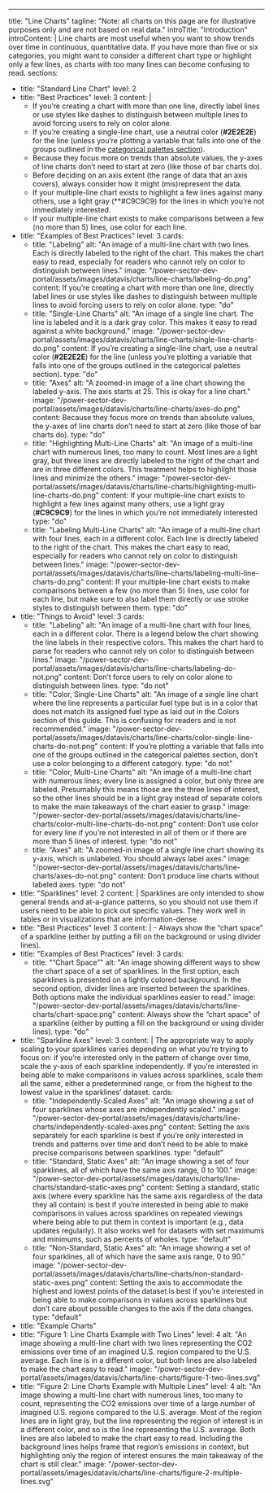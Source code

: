 ---
title: "Line Charts"
tagline: "Note: all charts on this page are for illustrative purposes only and are not based on real data."
introTitle: "Introduction"
introContent: | 
        Line charts are most useful when you want to show trends over time in continuous, quantitative data. If you have more than five or six categories, you might want to consider a different chart type or highlight only a few lines, as charts with too many lines can become confusing to read.
sections:
  - title: "Standard Line Chart"
    level: 2
  - title: "Best Practices"
    level: 3
    content: |
      - If you’re creating a chart with more than one line, directly label lines or use styles like dashes to distinguish between multiple lines to avoid forcing users to rely on color alone.
      - If you’re creating a single-line chart, use a neutral color (**#2E2E2E**) for the line (unless you’re plotting a variable that falls into one of the groups outlined in the [categorical palettes section](#/datavis/design-elements/color)).
      - Because they focus more on trends than absolute values, the y-axes of line charts don’t need to start at zero (like those of bar charts do).
      - Before deciding on an axis extent (the range of data that an axis covers), always consider how it might (mis)represent the data.
      - If your multiple-line chart exists to highlight a few lines against many others, use a light gray (**#C9C9C9) for the lines in which you’re not immediately interested.
      - If your multiple-line chart exists to make comparisons between a few (no more than 5) lines, use color for each line.
  - title: "Examples of Best Practices"
    level: 3
    cards:
    - title: "Labeling"
      alt: "An image of a multi-line chart with two lines. Each is directly labeled to the right of the chart. This makes the chart easy to read, especially for readers who cannot rely on color to distinguish between lines."
      image: "/power-sector-dev-portal/assets/images/datavis/charts/line-charts/labeling-do.png"
      content: If you’re creating a chart with more than one line, directly label lines or use styles like dashes to distinguish between multiple lines to avoid forcing users to rely on color alone.
      type: "do"
    - title: "Single-Line Charts"
      alt: "An image of a single line chart. The line is labeled and it is a dark gray color. This makes it easy to read against a white background."
      image: "/power-sector-dev-portal/assets/images/datavis/charts/line-charts/single-line-charts-do.png"
      content: If you’re creating a single-line chart, use a neutral color (**#2E2E2E**) for the line (unless you’re plotting a variable that falls into one of the groups outlined in the categorical palettes section).
      type: "do"
    - title: "Axes"
      alt: "A zoomed-in image of a line chart showing the labeled y-axis. The axis starts at 25. This is okay for a line chart."
      image: "/power-sector-dev-portal/assets/images/datavis/charts/line-charts/axes-do.png"
      content: Because they focus more on trends than absolute values, the y-axes of line charts don’t need to start at zero (like those of bar charts do).
      type: "do"
    - title: "Highlighting Multi-Line Charts"
      alt: "An image of a multi-line chart with numerous lines, too many to count. Most lines are a light gray, but three lines are directly labeled to the right of the chart and are in three different colors. This treatment helps to highlight those lines and minimize the others."
      image: "/power-sector-dev-portal/assets/images/datavis/charts/line-charts/highlighting-multi-line-charts-do.png"
      content: If your multiple-line chart exists to highlight a few lines against many others, use a light gray (**#C9C9C9**) for the lines in which you’re not immediately interested
      type: "do"
    - title: "Labeling Multi-Line Charts"
      alt: "An image of a multi-line chart with four lines, each in a different color. Each line is directly labeled to the right of the chart. This makes the chart easy to read, especially for readers who cannot rely on color to distinguish between lines."
      image: "/power-sector-dev-portal/assets/images/datavis/charts/line-charts/labeling-multi-line-charts-do.png"
      content: If your multiple-line chart exists to make comparisons between a few (no more than 5) lines, use color for each line, but make sure to also label them directly or use stroke styles to distinguish between them.
      type: "do"
  - title: "Things to Avoid"
    level: 3
    cards:
    - title: "Labeling"
      alt: "An image of a multi-line chart with four lines, each in a different color. There is a legend below the chart showing the line labels in their respective colors. This makes the chart hard to parse for readers who cannot rely on color to distinguish between lines."
      image: "/power-sector-dev-portal/assets/images/datavis/charts/line-charts/labeling-do-not.png"
      content: Don’t force users to rely on color alone to distinguish between lines.
      type: "do not"
    - title: "Color, Single-Line Charts"
      alt: "An image of a single line chart where the line represents a particular fuel type but is in a color that does not match its assigned fuel type as laid out in the Colors section of this guide. This is confusing for readers and is not recommended."
      image: "/power-sector-dev-portal/assets/images/datavis/charts/line-charts/color-single-line-charts-do-not.png"
      content: If you’re plotting a variable that falls into one of the groups outlined in the categorical palettes section, don’t use a color belonging to a different category.
      type: "do not"
    - title: "Color, Multi-Line Charts"
      alt: "An image of a multi-line chart with numerous lines; every line is assigned a color, but only three are labeled. Presumably this means those are the three lines of interest, so the other lines should be in a light gray instead of separate colors to make the main takeaways of the chart easier to grasp."
      image: "/power-sector-dev-portal/assets/images/datavis/charts/line-charts/color-multi-line-charts-do-not.png"
      content: Don’t use color for every line if you’re not interested in all of them or if there are more than 5 lines of interest.
      type: "do not"
    - title: "Axes"
      alt: "A zoomed-in image of a single line chart showing its y-axis, which is unlabeled. You should always label axes."
      image: "/power-sector-dev-portal/assets/images/datavis/charts/line-charts/axes-do-not.png"
      content: Don’t produce line charts without labeled axes.
      type: "do not"
  - title: "Sparklines"
    level: 2
    content: |
        Sparklines are only intended to show general trends and at-a-glance patterns, so you should not use them if users need to be able to pick out specific values. They work well in tables or in visualizations that are information-dense.
  - title: "Best Practices"
    level: 3
    content: |
        - Always show the “chart space” of a sparkline (either by putting a fill on the background or using divider lines).
  - title: "Examples of Best Practices"
    level: 3
    cards:
    - title: "“Chart Space”"
      alt: "An image showing different ways to show the chart space of a set of sparklines. In the first option, each sparklines is presented on a lightly colored background. In the second option, divider lines are inserted between the sparklines. Both options make the individual sparklines easier to read."
      image: "/power-sector-dev-portal/assets/images/datavis/charts/line-charts/chart-space.png"
      content: Always show the “chart space” of a sparkline (either by putting a fill on the background or using divider lines).
      type: "do"
  - title: "Sparkline Axes"
    level: 3
    content: |
        The appropriate way to apply scaling to your sparklines varies depending on what you’re trying to focus on: if you’re interested only in the pattern of change over time, scale the y-axis of each sparkline independently. If you’re interested in being able to make comparisons in values across sparklines, scale them all the same, either a predetermined range, or from the highest to the lowest value in the sparklines’ dataset.
    cards:
    - title: "Independently-Scaled Axes"
      alt: "An image showing a set of four sparklines whose axes are independently scaled."
      image: "/power-sector-dev-portal/assets/images/datavis/charts/line-charts/independently-scaled-axes.png"
      content: Setting the axis separately for each sparkline is best if you’re only interested in trends and patterns over time and don’t need to be able to make precise comparisons between sparklines.
      type: "default"
    - title: "Standard, Static Axes"
      alt: "An image showing a set of four sparklines, all of which have the same axis range, 0 to 100."
      image: "/power-sector-dev-portal/assets/images/datavis/charts/line-charts/standard-static-axes.png"
      content: Setting a standard, static axis (where every sparkline has the same axis regardless of the data they all contain) is best if you’re interested in being able to make comparisons in values across sparklines on repeated viewings where being able to put them in context is important (e.g., data updates regularly). It also works well for datasets with set maximums and minimums, such as percents of wholes.
      type: "default"
    - title: "Non-Standard, Static Axes"
      alt: "An image showing a set of four sparklines, all of which have the same axis range, 0 to 90."
      image: "/power-sector-dev-portal/assets/images/datavis/charts/line-charts/non-standard-static-axes.png"
      content: Setting the axis to accommodate the highest and lowest points of the dataset is best if you’re interested in being able to make comparisons in values across sparklines but don’t care about possible changes to the axis if the data changes.
      type: "default"
  - title: "Example Charts"
  - title: "Figure 1: Line Charts Example with Two Lines"
    level: 4
    alt: "An image showing a multi-line chart with two lines representing the CO2 emissions over time of an imagined U.S. region compared to the U.S. average. Each line is in a different color, but both lines are also labeled to make the chart easy to read."
    image: "/power-sector-dev-portal/assets/images/datavis/charts/line-charts/figure-1-two-lines.svg"
  - title: "Figure 2: Line Charts Example with Multiple Lines"
    level: 4
    alt: "An image showing a multi-line chart with numerous lines, too many to count, representing the CO2 emissions over time of a large number of imagined U.S. regions compared to the U.S. average. Most of the region lines are in light gray, but the line representing the region of interest is in a different color, and so is the line representing the U.S. average. Both lines are also labeled to make the chart easy to read. Including the background lines helps frame that region’s emissions in context, but highlighting only the region of interest ensures the main takeaway of the chart is still clear."
    image: "/power-sector-dev-portal/assets/images/datavis/charts/line-charts/figure-2-multiple-lines.svg"